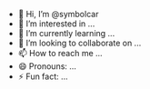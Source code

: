 - 👋 Hi, I’m @symbolcar
- 👀 I’m interested in ...
- 🌱 I’m currently learning ...
- 💞️ I’m looking to collaborate on ...
- 📫 How to reach me ...
- 😄 Pronouns: ...
- ⚡ Fun fact: ...

<!---
symbolcar/symbolcar is a ✨ special ✨ repository because its `README.md` (this file) appears on your GitHub profile.
You can click the Preview link to take a look at your changes.
--->
